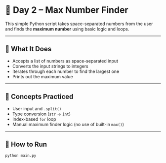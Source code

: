 # 🔢 Day 2 – Max Number Finder

This simple Python script takes space-separated numbers from the user and finds the **maximum number** using basic logic and loops.

---

## 🎯 What It Does
- Accepts a list of numbers as space-separated input
- Converts the input strings to integers
- Iterates through each number to find the largest one
- Prints out the maximum value

---

## 🧠 Concepts Practiced
- User input and `.split()`
- Type conversion (`str` → `int`)
- Index-based `for` loop
- Manual maximum finder logic (no use of built-in `max()`)

---

## 🚀 How to Run

```bash
python main.py
